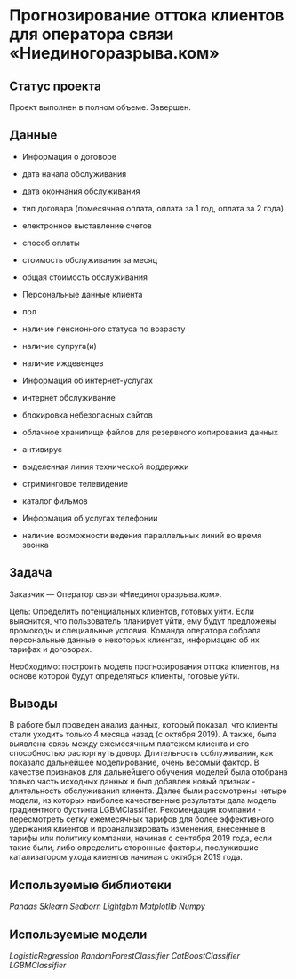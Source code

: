 # Прогнозирование оттока клиентов для оператора связи «Ниединогоразрыва.ком»

## Статус проекта
Проект выполнен в полном объеме. Завершен.

## Данные

- Информация о договоре
 - дата начала обслуживания
 - дата окончания обслуживания
 - тип договара (помесячная оплата, оплата за 1 год, оплата за 2 года)
 - електронное выставление счетов
 - способ оплаты
 - стоимость обслуживания за месяц
 - общая стоимость обслуживания

- Персональные данные клиента
 - пол
 - наличие пенсионного статуса по возрасту
 - наличие супруга(и)
 - наличие иждевенцев

- Информация об интернет-услугах
 - интернет обслуживание
 - блокировка небезопасных сайтов
 - облачное хранилище файлов для резервного копирования данных
 - антивирус
 - выделенная линия технической поддержки
 - стриминговое телевидение
 - каталог фильмов

- Информация об услугах телефонии
 - наличие возможности ведения параллельных линий во время звонка

## Задача

Заказчик — Оператор связи «Ниединогоразрыва.ком».

Цель: Определить потенциальных клиентов, готовых уйти. Если выяснится, что пользователь планирует уйти, ему будут предложены промокоды и специальные условия. Команда оператора собрала персональные данные о некоторых клиентах, информацию об их тарифах и договорах.

Необходимо: построить модель прогнозирования оттока клиентов, на основе которой будут определяться клиенты, готовые уйти.

## Выводы
В работе был проведен анализ данных, который показал, что клиенты стали уходить только 4 месяца назад (с октября 2019). А также, была выявлена связь между ежемесячным платежом клиента и его способностью расторгнуть довор. Длительность осблуживания, как показало дальнейшее моделирование, очень весомый фактор.
В качестве признаков для дальнейшего обучения моделей была отобрана только часть исходных данных и был добавлен новый признак - длительность обслуживания клиента.
Далее были рассмотрены четыре модели, из которых наиболее качественные результаты дала модель градиентного бустинга LGBMClassifier.
Рекомендация компании - пересмотреть сетку ежемесячных тарифов для более эффективного удержания клиентов и проанализировать изменения, внесенные в тарифы или политику компании, начиная с сентября 2019 года, если такие были, либо определить сторонные факторы, послужившие катализатором ухода клиентов начиная с октября 2019 года.

## Используемые библиотеки
*Pandas*
*Sklearn*
*Seaborn*
*Lightgbm*
*Matplotlib*
*Numpy*

## Используемые модели
*LogisticRegression*
*RandomForestClassifier*
*CatBoostClassifier*
*LGBMClassifier*